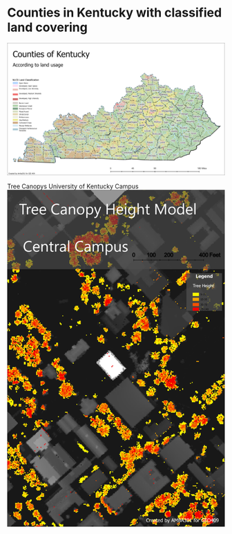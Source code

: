 # Counties in Kentucky with classified land covering
![Kentucky](Layout1.jpg)

Tree Canopys University of Kentucky Campus
![Canopy shading](treemodel.jpg)
